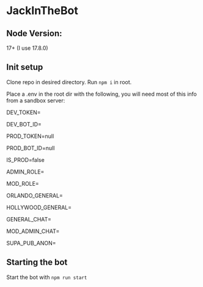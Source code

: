 # JackInTheBot

## Node Version:
17+ (I use 17.8.0)

## Init setup

Clone repo in desired directory. Run `npm i` in root. 

Place a .env in the root dir with the following, you will need most of this info from a sandbox server:

DEV_TOKEN=

DEV_BOT_ID= 

PROD_TOKEN=null

PROD_BOT_ID=null

IS_PROD=false


ADMIN_ROLE=

MOD_ROLE=

ORLANDO_GENERAL=

HOLLYWOOD_GENERAL=

GENERAL_CHAT=

MOD_ADMIN_CHAT=


SUPA_PUB_ANON=

## Starting the bot
Start the bot with `npm run start`
